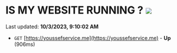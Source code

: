 # IS MY WEBSITE RUNNING ? [![](https://img.shields.io/static/v1?label=Sponsor&message=%E2%9D%A4&logo=GitHub&color=%23fe8e86)](https://github.com/sponsors/<username>)

Last updated: **10/3/2023, 9:10:02 AM**

- `GET` [https://youssefservice.me](https://youssefservice.me) - **Up** (906ms)
